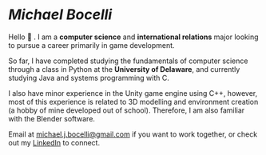 # *Michael Bocelli*
Hello 👋 . I am a **computer science** and **international relations** major looking to pursue a career primarily in game development.

So far, I have completed studying the fundamentals of computer science through a class in Python at the **University of Delaware**, and currently
studying Java and systems programming with C.

I also have minor experience in the Unity game engine using C++, however, most of this experience is related to 3D modelling and environment creation (a hobby of mine developed out of school). Therefore, I am also familiar with the Blender software.

Email at michael.j.bocelli@gmail.com if you want to work together, or check out my [LinkedIn](https://www.linkedin.com/in/michael-bocelli/) to connect.
